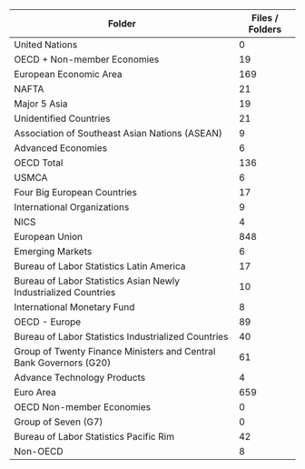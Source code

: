| Folder                                                             |   Files / Folders |
|--------------------------------------------------------------------|-------------------|
| United Nations                                                     |                 0 |
| OECD + Non-member Economies                                        |                19 |
| European Economic Area                                             |               169 |
| NAFTA                                                              |                21 |
| Major 5 Asia                                                       |                19 |
| Unidentified Countries                                             |                21 |
| Association of Southeast Asian Nations (ASEAN)                     |                 9 |
| Advanced Economies                                                 |                 6 |
| OECD Total                                                         |               136 |
| USMCA                                                              |                 6 |
| Four Big European Countries                                        |                17 |
| International Organizations                                        |                 9 |
| NICS                                                               |                 4 |
| European Union                                                     |               848 |
| Emerging Markets                                                   |                 6 |
| Bureau of Labor Statistics Latin America                           |                17 |
| Bureau of Labor Statistics Asian Newly Industrialized Countries    |                10 |
| International Monetary Fund                                        |                 8 |
| OECD - Europe                                                      |                89 |
| Bureau of Labor Statistics Industrialized Countries                |                40 |
| Group of Twenty Finance Ministers and Central Bank Governors (G20) |                61 |
| Advance Technology Products                                        |                 4 |
| Euro Area                                                          |               659 |
| OECD Non-member Economies                                          |                 0 |
| Group of Seven (G7)                                                |                 0 |
| Bureau of Labor Statistics Pacific Rim                             |                42 |
| Non-OECD                                                           |                 8 |